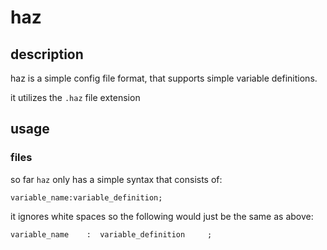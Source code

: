 # haz
## description
haz is a simple config file format, that supports simple variable definitions.

it utilizes the `.haz` file extension

## usage
### files
so far `haz` only has a simple syntax that consists of:
```
variable_name:variable_definition;
```

it ignores white spaces so the following would just be the same as above:
```
variable_name    :  variable_definition     ;
```
